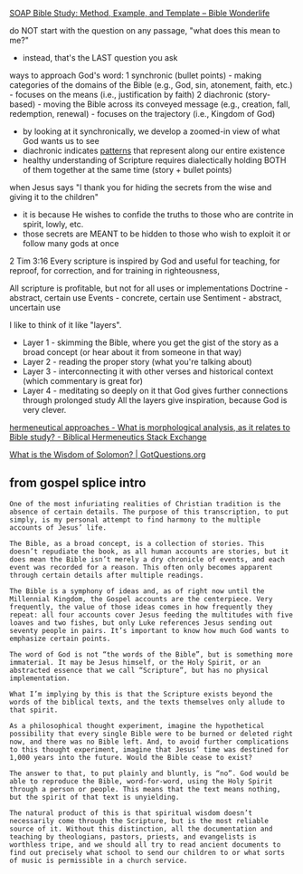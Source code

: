 
[SOAP Bible Study: Method, Example, and Template – Bible Wonderlife](https://biblewonderlife.com/soap/)

do NOT start with the question on any passage, "what does this mean to me?"
- instead, that's the LAST question you ask

ways to approach God's word:
1 synchronic (bullet points)
    - making categories of the domains of the Bible (e.g., God, sin, atonement, faith, etc.)
    - focuses on the means (i.e., justification by faith)
2 diachronic (story-based)
    - moving the Bible across its conveyed message (e.g., creation, fall, redemption, renewal)
    - focuses on the trajectory (i.e., Kingdom of God)
- by looking at it synchronically, we develop a zoomed-in view of what God wants us to see
- diachronic indicates [patterns](symbols) that represent along our entire existence
- healthy understanding of Scripture requires dialectically holding BOTH of them together at the same time (story + bullet points)

when Jesus says "I thank you for hiding the secrets from the wise and giving it to the children"
- it is because He wishes to confide the truths to those who are contrite in spirit, lowly, etc.
- those secrets are MEANT to be hidden to those who wish to exploit it or follow many gods at once

2 Tim 3:16 Every scripture is inspired by God and useful for teaching, for reproof, for correction, and for training in righteousness,

All scripture is profitable, but not for all uses or implementations
Doctrine - abstract, certain use
Events - concrete, certain use
Sentiment - abstract, uncertain use

I like to think of it like "layers".
- Layer 1 - skimming the Bible, where you get the gist of the story as a broad concept (or hear about it from someone in that way)
- Layer 2 - reading the proper story (what you're talking about)
- Layer 3 - interconnecting it with other verses and historical context (which commentary is great for)
- Layer 4 - meditating so deeply on it that God gives further connections through prolonged study
All the layers give inspiration, because God is very clever.

[hermeneutical approaches - What is morphological analysis, as it relates to Bible study? - Biblical Hermeneutics Stack Exchange](https://hermeneutics.stackexchange.com/questions/2243/what-is-morphological-analysis-as-it-relates-to-bible-study)

[What is the Wisdom of Solomon? | GotQuestions.org](https://www.gotquestions.org/Wisdom-of-Solomon.html)

## from gospel splice intro


	One of the most infuriating realities of Christian tradition is the absence of certain details. The purpose of this transcription, to put simply, is my personal attempt to find harmony to the multiple accounts of Jesus’ life.

	The Bible, as a broad concept, is a collection of stories. This doesn’t repudiate the book, as all human accounts are stories, but it does mean the Bible isn’t merely a dry chronicle of events, and each event was recorded for a reason. This often only becomes apparent through certain details after multiple readings.

	The Bible is a symphony of ideas and, as of right now until the Millennial Kingdom, the Gospel accounts are the centerpiece. Very frequently, the value of those ideas comes in how frequently they repeat: all four accounts cover Jesus feeding the multitudes with five loaves and two fishes, but only Luke references Jesus sending out seventy people in pairs. It’s important to know how much God wants to emphasize certain points.

	The word of God is not “the words of the Bible”, but is something more immaterial. It may be Jesus himself, or the Holy Spirit, or an abstracted essence that we call “Scripture”, but has no physical implementation.

	What I’m implying by this is that the Scripture exists beyond the words of the biblical texts, and the texts themselves only allude to that spirit.

	As a philosophical thought experiment, imagine the hypothetical possibility that every single Bible were to be burned or deleted right now, and there was no Bible left. And, to avoid further complications to this thought experiment, imagine that Jesus’ time was destined for 1,000 years into the future. Would the Bible cease to exist?

	The answer to that, to put plainly and bluntly, is “no”. God would be able to reproduce the Bible, word-for-word, using the Holy Spirit through a person or people. This means that the text means nothing, but the spirit of that text is unyielding.

	The natural product of this is that spiritual wisdom doesn’t necessarily come through the Scripture, but is the most reliable source of it. Without this distinction, all the documentation and teaching by theologians, pastors, priests, and evangelists is worthless tripe, and we should all try to read ancient documents to find out precisely what school to send our children to or what sorts of music is permissible in a church service.
